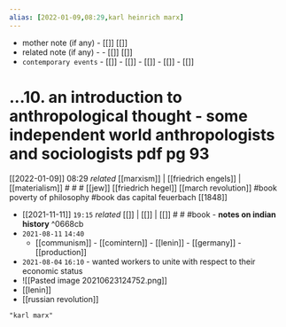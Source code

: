 ```yaml
---
alias: [2022-01-09,08:29,karl heinrich marx]
---
```

- mother note (if any)		- [[]] [[]]
- related note (if any) -		- [[]] [[]]
- `contemporary events`	- [[]]	- [[]]	- [[]]	- [[]]	- [[]]

# ...10. an introduction to anthropological thought - some independent world anthropologists and sociologists pdf pg 93
[[2022-01-09]] 08:29 _related_ [[marxism]] | [[friedrich engels]] | [[materialism]] # # #
[[jew]] [[friedrich hegel]] [[march revolution]] #book poverty of philosophy #book das capital
feuerbach
[[1848]]
- [[2021-11-11]]  `19:15` _related_ [[]] | [[]] | [[]] # # #book 	- **notes on indian history** ^0668cb
- `2021-08-11`  `14:40`
	- [[communism]]	- [[comintern]]	- [[lenin]]	- [[germany]]	- [[production]]
- `2021-08-04`  `16:10`	- wanted workers to unite with respect to their economic status
- ![[Pasted image 20210623124752.png]]
- [[lenin]]
- [[russian revolution]]

```query
"karl marx"
```